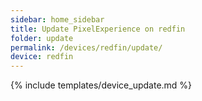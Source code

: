 ```yaml
---
sidebar: home_sidebar
title: Update PixelExperience on redfin
folder: update
permalink: /devices/redfin/update/
device: redfin
---
```

{% include templates/device_update.md %}
